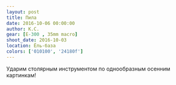 ```yaml
---
layout: post
title: Пила
date: 2016-10-06 00:00:00
author: К.С.
gear: [E-300 , 35mm macro]
shoot_date: 2016-10-03
location: Ёль-база
colors: ['010100', '24180f']
---
```


Ударим столярным инструментом по однообразным осенним картинкам!
